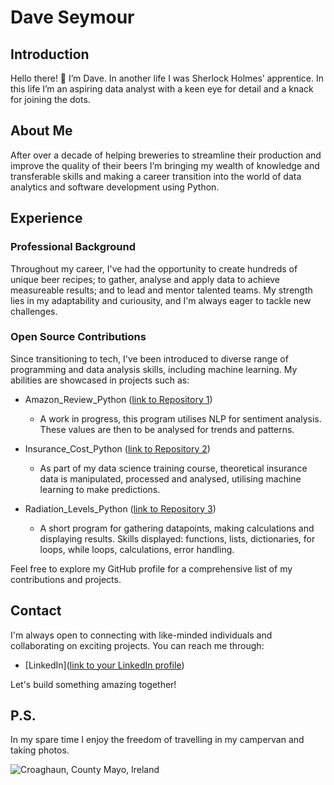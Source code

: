 # Dave Seymour

## Introduction

Hello there! 👋 I’m Dave. In another life I was Sherlock Holmes’ apprentice. In this life I’m an aspiring data analyst with a keen eye for detail and a knack for joining the dots.

## About Me

After over a decade of helping breweries to streamline their production and improve the quality of their beers I’m bringing my wealth of knowledge and transferable skills and making a career transition into the world of data analytics and software development using Python.

## Experience

### Professional Background

Throughout my career, I've had the opportunity to create hundreds of unique beer recipes; to gather, analyse and apply data to achieve measureable results; and to lead and mentor talented teams. My strength lies in my adaptability and curiousity, and I'm always eager to tackle new challenges.

### Open Source Contributions

Since transitioning to tech, I've been introduced to diverse range of programming and data analysis skills, including machine learning. My abilities are showcased in projects such as:

- Amazon_Review_Python ([link to Repository 1](https://github.com/davemakebeer/Amazon_Reviews_Python))
  - A work in progress, this program utilises NLP for sentiment analysis. These values are then to be analysed for trends and patterns.

- Insurance_Cost_Python ([link to Repository 2](https://github.com/davemakebeer/Insurance_Cost_Predictions))
  - As part of my data science training course, theoretical insurance data is manipulated, processed and analysed, utilising machine learning to make predictions.
 
- Radiation_Levels_Python ([link to Repository 3](https://github.com/davemakebeer/Radiation_Levels_Python))
  - A short program for gathering datapoints, making calculations and displaying results. Skills displayed: functions, lists, dictionaries, for loops, while loops, calculations, error handling.

Feel free to explore my GitHub profile for a comprehensive list of my contributions and projects.

## Contact

I'm always open to connecting with like-minded individuals and collaborating on exciting projects. You can reach me through:

- [LinkedIn]([link to your LinkedIn profile](https://www.linkedin.com/in/davemakebeer/))

Let's build something amazing together!

## P.S.

In my spare time I enjoy the freedom of travelling in my campervan and taking photos.

![Croaghaun, County Mayo, Ireland](https://github.com/davemakebeer/davemakebeer/blob/main/IMG_6884.jpeg?raw=true)

<!--
**davemakebeer/davemakebeer** is a ✨ _special_ ✨ repository because its `README.md` (this file) appears on your GitHub profile.

Here are some ideas to get you started:

- 🔭 I’m currently working on ...
- 🌱 I’m currently learning ...
- 👯 I’m looking to collaborate on ...
- 🤔 I’m looking for help with ...
- 💬 Ask me about ...
- 📫 How to reach me: ...
- 😄 Pronouns: ...
- ⚡ Fun fact: ...
-->
